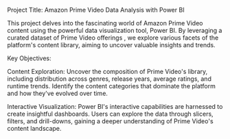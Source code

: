 Project Title: Amazon Prime Video Data Analysis with Power BI

This project delves into the fascinating world of Amazon Prime Video content using the powerful data visualization tool, Power BI. By leveraging a curated dataset of Prime Video offerings , we explore various facets of the platform's content library, aiming to uncover valuable insights and trends.

Key Objectives:

Content Exploration: Uncover the composition of Prime Video's library, including distribution across genres, release years, average ratings, and runtime trends. Identify the content categories that dominate the platform and how they've evolved over time.

Interactive Visualization: Power BI's interactive capabilities are harnessed to create insightful dashboards. Users can explore the data through slicers, filters, and drill-downs, gaining a deeper understanding of Prime Video's content landscape.

